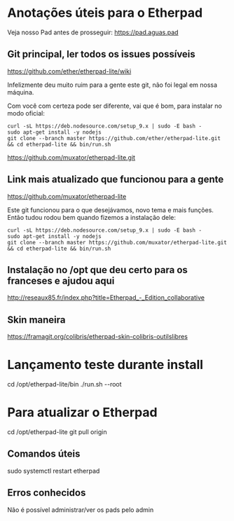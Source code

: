 <!-- TITLE: Como configuramos o Etherpad da plataforma ÁguasML -->
<!-- SUBTITLE: Algumas informações relevantes sobre nossa instalação do Etherpad no Pede Água Pad -->

# Anotações úteis para o Etherpad

Veja nosso Pad antes de prosseguir: https://pad.aguas.pad

## Git principal, ler todos os issues possíveis

https://github.com/ether/etherpad-lite/wiki

Infelizmente deu muito ruim para a gente este git, não foi legal em nossa máquina.

Com você com certeza pode ser diferente, vai que é bom, para instalar no modo oficial:

```text
curl -sL https://deb.nodesource.com/setup_9.x | sudo -E bash -
sudo apt-get install -y nodejs
git clone --branch master https://github.com/ether/etherpad-lite.git && cd etherpad-lite && bin/run.sh
```

https://github.com/muxator/etherpad-lite.git

## Link mais atualizado que funcionou para a gente

https://github.com/muxator/etherpad-lite

Este git funcionou para o que desejávamos, novo tema e mais funções. Então tudou rodou bem quando fizemos a instalação dele:



```text
curl -sL https://deb.nodesource.com/setup_9.x | sudo -E bash -
sudo apt-get install -y nodejs
git clone --branch master https://github.com/muxator/etherpad-lite.git && cd etherpad-lite && bin/run.sh
```

## Instalação no /opt que deu certo para os franceses e ajudou aqui

http://reseaux85.fr/index.php?title=Etherpad_-_Edition_collaborative


## Skin maneira

https://framagit.org/colibris/etherpad-skin-colibris-outilslibres


# Lançamento teste durante install

cd /opt/etherpad-lite/bin
./run.sh --root


# Para atualizar o Etherpad
cd /opt/etherpad-lite
git pull origin


## Comandos úteis

sudo systemctl restart etherpad

## Erros conhecidos

Não é possível administrar/ver os pads pelo admin